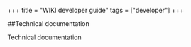 +++
title = "WIKI developer guide"
tags = ["developer"]
+++

##Technical documentation

Technical documentation
